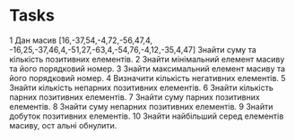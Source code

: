 # Tasks

1 Дан масив [16,-37,54,-4,72,-56,47,4, -16,25,-37,46,4,-51,27,-63,4,-54,76,-4,12,-35,4,47] Знайти суму та кількість позитивних елементів.
2 Знайти мінімальний елемент масиву та його порядковий номер.
3 Знайти максимальний елемент масиву та його порядковий номер.
4 Визначити кількість негативних елементів.
5 Знайти кількість непарних позитивних елементів.
6 Знайти кількість парних позитивних елементів.
7 Знайти суму парних позитивних елементів.
8 Знайти суму непарних позитивних елементів.
9 Знайти добуток позитивних елементів.
10 Знайти найбільший серед елементів масиву, ост альні обнулити.